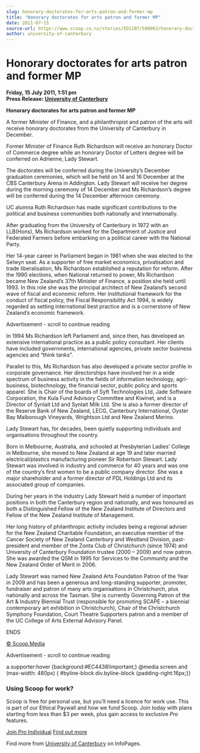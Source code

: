 ```yaml
---
slug: honorary-doctorates-for-arts-patron-and-former-mp
title: "Honorary doctorates for arts patron and former MP"
date: 2011-07-15
source-url: https://www.scoop.co.nz/stories/ED1107/S00063/honorary-doctorates-for-arts-patron-and-former-mp.htm
author: university-of-canterbury
---
```

Honorary doctorates for arts patron and former MP
=================================================

**Friday, 15 July 2011, 1:51 pm**  
**Press Release: [University of Canterbury](https://info.scoop.co.nz/University_of_Canterbury)**

**Honorary doctorates for arts patron and former MP**

A former Minister of Finance, and a philanthropist and patron of the arts will receive honorary doctorates from the University of Canterbury in December.

Former Minister of Finance Ruth Richardson will receive an honorary Doctor of Commerce degree while an honorary Doctor of Letters degree will be conferred on Adrienne, Lady Stewart.

The doctorates will be conferred during the University’s December graduation ceremonies, which will be held on 14 and 16 December at the CBS Canterbury Arena in Addington. Lady Stewart will receive her degree during the morning ceremony of 14 December and Ms Richardson’s degree will be conferred during the 14 December afternoon ceremony.

UC alumna Ruth Richardson has made significant contributions to the political and business communities both nationally and internationally.

After graduating from the University of Canterbury in 1972 with an LLB(Hons), Ms Richardson worked for the Department of Justice and Federated Farmers before embarking on a political career with the National Party.

Her 14-year career in Parliament began in 1981 when she was elected to the Selwyn seat. As a supporter of free market economics, privatisation and trade liberalisation, Ms Richardson established a reputation for reform. After the 1990 elections, when National returned to power, Ms Richardson became New Zealand’s 37th Minister of Finance, a position she held until 1993. In this role she was the principal architect of New Zealand’s second wave of fiscal and economic reform. Her institutional framework for the conduct of fiscal policy, the Fiscal Responsibility Act 1994, is widely regarded as setting international best practice and is a cornerstone of New Zealand’s economic framework.

Advertisement - scroll to continue reading





In 1994 Ms Richardson left Parliament and, since then, has developed an extensive international practice as a public policy consultant. Her clients have included governments, international agencies, private sector business agencies and “think tanks”.

Parallel to this, Ms Richardson has also developed a private sector profile in corporate governance. Her directorships have involved her in a wide spectrum of business activity in the fields of information technology, agri-business, biotechnology, the financial sector, public policy and sports apparel. She is Chair of the boards of Syft Technologies Ltd, Jade Software Corporation, the Kula Fund Advisory Committee and Kiwinet, and is a Director of Synlait Ltd and Synlait Milk Ltd. She is also a former director of the Reserve Bank of New Zealand, LECG, Canterbury International, Oyster Bay Malborough Vineyards, Wrightson Ltd and New Zealand Merino.

Lady Stewart has, for decades, been quietly supporting individuals and organisations throughout the country.

Born in Melbourne, Australia, and schooled at Presbyterian Ladies’ College in Melbourne, she moved to New Zealand at age 19 and later married electrical/plastics manufacturing pioneer Sir Robertson Stewart. Lady Stewart was involved in industry and commerce for 40 years and was one of the country’s first women to be a public company director. She was a major shareholder and a former director of PDL Holdings Ltd and its associated group of companies.

During her years in the industry Lady Stewart held a number of important positions in both the Canterbury region and nationally, and was honoured as both a Distinguished Fellow of the New Zealand Institute of Directors and Fellow of the New Zealand Institute of Management.

Her long history of philanthropic activity includes being a regional adviser for the New Zealand Charitable Foundation, an executive member of the Cancer Society of New Zealand Canterbury and Westland Division, past-president and member of the Zonta Club of Christchurch (since 1974) and University of Canterbury Foundation trustee (2000 – 2009) and now patron. She was awarded the QSM in 1995 for Services to the Community and the New Zealand Order of Merit in 2006.

Lady Stewart was named New Zealand Arts Foundation Patron of the Year in 2009 and has been a generous and long-standing supporter, promoter, fundraiser and patron of many arts organisations in Christchurch, plus nationally and across the Tasman. She is currently Governing Patron of the Art & Industry Biennial Trust (responsible for promoting SCAPE – a biennial contemporary art exhibition in Christchurch), Chair of the Christchurch Symphony Foundation, Court Theatre Supporters patron and a member of the UC College of Arts External Advisory Panel.

ENDS

[© Scoop Media](http://www.scoop.co.nz/about/terms.html)  

Advertisement - scroll to continue reading



a.supporter:hover {background:#EC4438!important;} @media screen and (max-width: 480px) { #byline-block div.byline-block {padding-right:16px;}}

### Using Scoop for work?

Scoop is free for personal use, but you’ll need a licence for work use. This is part of our Ethical Paywall and how we fund Scoop. Join today with plans starting from less than $3 per week, plus gain access to exclusive _Pro_ features.  
  
[Join Pro Individual](https://pro.scoop.co.nz/Individual/?from=ProIn24) [Find out more](https://pro.scoop.co.nz/using-scoop-for-work/?from=ProIn24)

Find more from [University of Canterbury](https://info.scoop.co.nz/University_of_Canterbury) on InfoPages.